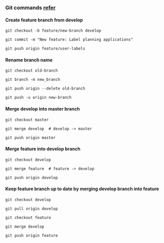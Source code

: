 ### Git commands [refer](https://www.nobledesktop.com/learn/git/git-branches)

#### Create feature branch from develop

```
git checkout -b feature/new-branch develop

git commit -m "New feature: Label planning applications"

git push origin feature/user-labels
```


#### Rename branch name

```
git checkout old-branch

git branch -m new_branch

git push origin --delete old-branch

git push -u origin new-branch
```

#### Merge develop into master branch 

```
git checkout master

git merge develop  # develop -> master

git push origin master
```

#### Merge feature into develop branch 

```
git checkout develop

git merge feature  # feature -> develop

git push origin develop
```

#### Keep feature branch up to date by merging develop branch into feature

```
git checkout develop

git pull origin develop

git checkout feature

git merge develop

git push origin feature
```
